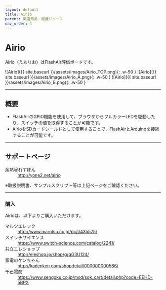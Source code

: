 ```yaml
---
layout: default
title: Airio
parent: 関連商品・開発リソース
nav_order: 4
---
```


# Airio

Airio（えありお）はFlashAir評価ボードです。

![Airio]({{ site.baseurl }}/assets/images/Airio_TOP.png){: .w-50 }
![Airio]({{ site.baseurl }}/assets/images/Airio_A.png){: .w-50 }
![Airio]({{ site.baseurl }}/assets/images/Airio_B.png){: .w-50 }

---
## 概要
* FlashAirのGPIO機能を使用して、ブラウザからフルカラーLEDを駆動したり、スイッチの値を取得することが可能です。
* AirioをSDカードシールドとして使用することで、FlashAirとArduinoを接続することが可能です。  

---
## サポートページ

<dl class="mb-0">
  <dt>余熱＠れすぽん</dt>
  <dd><a href="http://yone2.net/airio" target="_blank">http://yone2.net/airio</a></dd>
</dl>
※取扱説明書、サンプルスクリプト等は上記ページをご確認ください。

---
### 購入

Airioは、以下よりご購入いただけます。

<dl>
  <dt>マルツエレック</dt>
  <dd><a href="http://www.marutsu.co.jp/pc/i/435575/" target="_blank">http://www.marutsu.co.jp/pc/i/435575/</a></dd>
  <dt>スイッチサイエンス</dt>
  <dd><a href="https://www.switch-science.com/catalog/2241/" target="_blank">https://www.switch-science.com/catalog/2241/</a></dd>
  <dt>共立エレショップ</dt>
  <dd><a href="http://eleshop.jp/shop/g/gG3U124/" target="_blank">http://eleshop.jp/shop/g/gG3U124/</a></dd>
  <dt>家電のケンちゃん</dt>
  <dd><a href="http://kadenken.com/shopdetail/000000000586/" target="_blank">http://kadenken.com/shopdetail/000000000586/</a></dd>
  <dt>千石電商</dt>
  <dd><a href="https://www.sengoku.co.jp/mod/sgk_cart/detail.php?code=EEHD-5BPX" target="_blank">https://www.sengoku.co.jp/mod/sgk_cart/detail.php?code=EEHD-5BPX</a></dd>
</dl>
